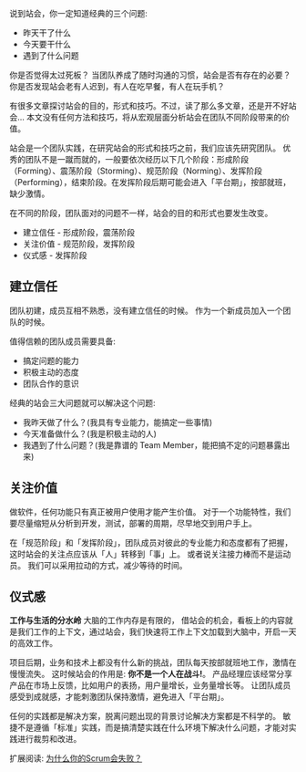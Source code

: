 说到站会，你一定知道经典的三个问题:
* 昨天干了什么
* 今天要干什么
* 遇到了什么问题

你是否觉得太过死板？
当团队养成了随时沟通的习惯，站会是否有存在的必要？
你是否发现站会老有人迟到，有人在吃早餐，有人在玩手机？

有很多文章探讨站会的目的，形式和技巧。不过，读了那么多文章，还是开不好站会...
本文没有任何方法和技巧，将从宏观层面分析站会在团队不同阶段带来的价值。

站会是一个团队实践，在研究站会的形式和技巧之前，我们应该先研究团队。
优秀的团队不是一蹴而就的，一般要依次经历以下几个阶段：形成阶段（Forming）、震荡阶段（Storming）、规范阶段（Norming）、发挥阶段（Performing），结束阶段。在发挥阶段后期可能会进入「平台期」，按部就班，缺少激情。

在不同的阶段，团队面对的问题不一样，站会的目的和形式也要发生改变。
* 建立信任  - 形成阶段，震荡阶段
* 关注价值 - 规范阶段，发挥阶段
* 仪式感 - 发挥阶段

## 建立信任
团队初建，成员互相不熟悉，没有建立信任的时候。
作为一个新成员加入一个团队的时候。

值得信赖的团队成员需要具备:
* 搞定问题的能力
* 积极主动的态度
* 团队合作的意识

经典的站会三大问题就可以解决这个问题:
* 我昨天做了什么？(我具有专业能力，能搞定一些事情)
* 今天准备做什么？(我是积极主动的人)
* 我遇到了什么问题？(我是靠谱的 Team Member，能把搞不定的问题暴露出来)

## 关注价值
做软件，任何功能只有真正被用户使用才能产生价值。
对于一个功能特性，我们要尽量缩短从分析到开发，测试，部署的周期，尽早地交到用户手上。

在「规范阶段」和「发挥阶段」，团队成员对彼此的专业能力和态度都有了把握，这时站会的关注点应该从「人」转移到「事」上。
或者说关注接力棒而不是运动员。
我们可以采用拉动的方式，减少等待的时间。

## 仪式感
**工作与生活的分水岭**
大脑的工作内存是有限的， 借站会的机会，看板上的内容就是我们工作的上下文，通过站会，我们快速将工作上下文加载到大脑中，开启一天的高效工作。

项目后期，业务和技术上都没有什么新的挑战，团队每天按部就班地工作，激情在慢慢流失。
这时候站会的作用是: **你不是一个人在战斗!**。
产品经理应该经常分享产品在市场上反馈，比如用户的表扬，用户量增长，业务量增长等。
让团队成员感受到成就感，才能刺激团队保持激情，避免进入「平台期」。



任何的实践都是解决方案，脱离问题出现的背景讨论解决方案都是不科学的。
敏捷不是遵循「标准」实践，而是搞清楚实践在什么环境下解决什么问题，才能对实践进行裁剪和改进。

扩展阅读:
[为什么你的Scrum会失败？](http://insights.thoughtworkers.org/why-your-scrum-failed-ii/)

